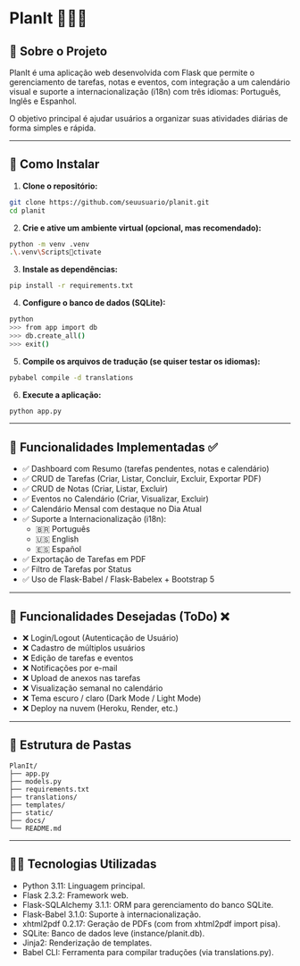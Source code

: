 
# PlanIt 📅✅📝

## 📌 Sobre o Projeto

PlanIt é uma aplicação web desenvolvida com Flask que permite o gerenciamento de tarefas, notas e eventos, com integração a um calendário visual e suporte a internacionalização (i18n) com três idiomas: Português, Inglês e Espanhol.

O objetivo principal é ajudar usuários a organizar suas atividades diárias de forma simples e rápida.

---

## 🚀 Como Instalar

1. **Clone o repositório:**

```bash
git clone https://github.com/seuusuario/planit.git
cd planit
```

2. **Crie e ative um ambiente virtual (opcional, mas recomendado):**

```bash
python -m venv .venv
.\.venv\Scriptsctivate
```

3. **Instale as dependências:**

```bash
pip install -r requirements.txt
```

4. **Configure o banco de dados (SQLite):**

```bash
python
>>> from app import db
>>> db.create_all()
>>> exit()
```

5. **Compile os arquivos de tradução (se quiser testar os idiomas):**

```bash
pybabel compile -d translations
```

6. **Execute a aplicação:**

```bash
python app.py
```

---

## 🌟 Funcionalidades Implementadas ✅

- ✅ Dashboard com Resumo (tarefas pendentes, notas e calendário)
- ✅ CRUD de Tarefas (Criar, Listar, Concluir, Excluir, Exportar PDF)
- ✅ CRUD de Notas (Criar, Listar, Excluir)
- ✅ Eventos no Calendário (Criar, Visualizar, Excluir)
- ✅ Calendário Mensal com destaque no Dia Atual
- ✅ Suporte a Internacionalização (i18n):
  - 🇧🇷 Português
  - 🇺🇸 English
  - 🇪🇸 Español
- ✅ Exportação de Tarefas em PDF
- ✅ Filtro de Tarefas por Status
- ✅ Uso de Flask-Babel / Flask-Babelex + Bootstrap 5

---

## 📝 Funcionalidades Desejadas (ToDo) ❌

- ❌ Login/Logout (Autenticação de Usuário)
- ❌ Cadastro de múltiplos usuários
- ❌ Edição de tarefas e eventos
- ❌ Notificações por e-mail
- ❌ Upload de anexos nas tarefas
- ❌ Visualização semanal no calendário
- ❌ Tema escuro / claro (Dark Mode / Light Mode)
- ❌ Deploy na nuvem (Heroku, Render, etc.)

---

## 📂 Estrutura de Pastas

```
PlanIt/
├── app.py
├── models.py
├── requirements.txt
├── translations/
├── templates/
├── static/
├── docs/              
└── README.md
```

---

## 👩‍💻 Tecnologias Utilizadas

- Python 3.11: Linguagem principal.
- Flask 2.3.2: Framework web.
- Flask-SQLAlchemy 3.1.1: ORM para gerenciamento do banco SQLite.
- Flask-Babel 3.1.0: Suporte à internacionalização.
- xhtml2pdf 0.2.17: Geração de PDFs (com from xhtml2pdf import pisa).
- SQLite: Banco de dados leve (instance/planit.db).
- Jinja2: Renderização de templates.
- Babel CLI: Ferramenta para compilar traduções (via translations.py).


